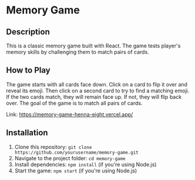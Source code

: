 # Memory Game

## Description

This is a classic memory game built with React. The game tests player's memory skills by challenging them to match pairs of cards.

## How to Play

The game starts with all cards face down. Click on a card to flip it over and reveal its emoji. Then click on a second card to try to find a matching emoji. If the two cards match, they will remain face up. If not, they will flip back over. The goal of the game is to match all pairs of cards.

Link: https://memory-game-henna-eight.vercel.app/

## Installation

1. Clone this repository: `git clone https://github.com/yourusername/memory-game.git`
2. Navigate to the project folder: `cd memory-game`
3. Install dependencies: `npm install` (if you're using Node.js)
4. Start the game: `npm start` (if you're using Node.js)


